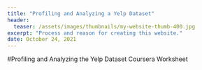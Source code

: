 ```yaml
---
title: "Profiling and Analyzing a Yelp Dataset"
header:
  teaser: /assets/images/thumbnails/my-website-thumb-400.jpg
excerpt: "Process and reason for creating this website."
date: October 24, 2021
---
```

#Profiling and Analyzing the Yelp Dataset Coursera Worksheet
